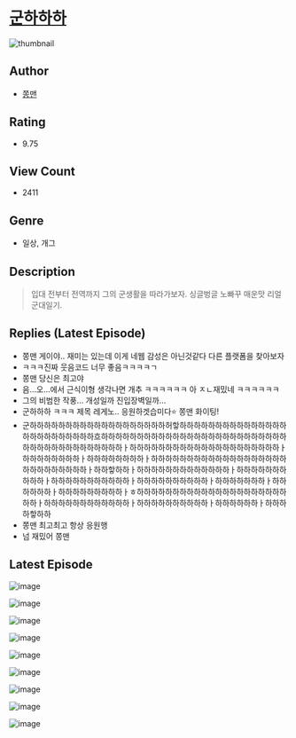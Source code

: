 # [군하하하](https://comic.naver.com/challenge/list?titleId=810076)
![thumbnail](https://image-comic.pstatic.net/user_contents_data/challenge_comic/2023/05/23/361035/upload_3474073260711502947_480x623.jpeg)

## Author
- [쫑맨](https://comic.naver.com/artistTitle?id=361035)

## Rating
- 9.75

## View Count
- 2411

## Genre
- 일상, 개그

## Description
> 입대 전부터 전역까지 그의 군생활을 따라가보자. 싱글벙글 노빠꾸 매운맛 리얼 군대일기.

## Replies (Latest Episode)
- 쫑맨 게이야.. 재미는 있는데 이게 네웹 감성은 아닌것같다 다른 플랫폼을 찾아보자
- ㅋㅋㅋ진짜 웃음코드 너무 좋음ㅋㅋㅋㅋㄱ
- 쫑맨 당신은 최고야
- 음...오...에서 근식이형 생각나면 개추 ㅋㅋㅋㅋㅋㅋ 아 ㅈㄴ재밌네 ㅋㅋㅋㅋㅋㅋ
- 그의 비범한 작풍... 개성일까 진입장벽일까...
- 군하하하 ㅋㅋㅋ 제목 레게노.. 응원하겟습미다⭐️ 쫑맨 화이팅!
- 군하하하하하하하하하하하하하하하하하하하허핳하하하하하하하하하하하하하하하하하하하하하하하하하흐하하하하하하하하하하하하하하하하하하하하하하하하하하하하하하하하하하하하하하하하ㅏ하하하하하하하하하하하하하하하하하하하하하ㅏ하하하하하하하하ㅏ하하하하하하하하ㅏ하하하하하하하하하하하하하하하하하하하하하하하하하하하하ㅏ하하핳하하ㅏ하하하하하하하하하하하하하ㅏ하하하하하하하하하하ㅏ하하하하하하하하하하하ㅏ하하하하하하하하하하ㅏ하하하하하하하ㅏ하하하하하하ㅏ하하하하하하하하하ㅏㅎ하하하하하하하하하하하하하하하하하하하하하하하ㅏ하하하하하하하하하하하하ㅏ하하하하하하하하하하ㅏ하하하하하하ㅏ하하하하핳하하
- 쫑맨 최고최고 항상 응원행
- 넘 재밌어 쫑맨

## Latest Episode
![image](https://image-comic.pstatic.net/user_contents_data/challenge_comic/2023/05/23/361035/upload_3486179054723348273.jpeg)

![image](https://image-comic.pstatic.net/user_contents_data/challenge_comic/2023/05/23/361035/upload_3905014928187406643.jpeg)

![image](https://image-comic.pstatic.net/user_contents_data/challenge_comic/2023/05/23/361035/upload_3688556084037968432.jpeg)

![image](https://image-comic.pstatic.net/user_contents_data/challenge_comic/2023/05/23/361035/upload_7076389084136157749.jpeg)

![image](https://image-comic.pstatic.net/user_contents_data/challenge_comic/2023/05/23/361035/upload_4063154202459322164.jpeg)

![image](https://image-comic.pstatic.net/user_contents_data/challenge_comic/2023/05/23/361035/upload_7365691308850163811.jpeg)

![image](https://image-comic.pstatic.net/user_contents_data/challenge_comic/2023/05/23/361035/upload_3906362925969978934.jpeg)

![image](https://image-comic.pstatic.net/user_contents_data/challenge_comic/2023/05/23/361035/upload_3978194032742655590.jpeg)

![image](https://image-comic.pstatic.net/user_contents_data/challenge_comic/2023/05/23/361035/upload_3775483653702104932.jpeg)
